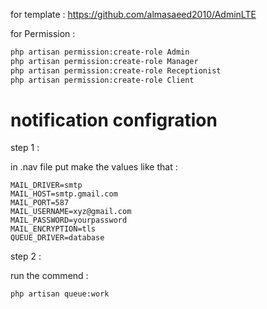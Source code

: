 for template : 
 https://github.com/almasaeed2010/AdminLTE

for Permission : 
```bash
php artisan permission:create-role Admin  
php artisan permission:create-role Manager  
php artisan permission:create-role Receptionist  
php artisan permission:create-role Client 
```

# notification configration
step 1 : 

in .nav file put make the values like that :

```
MAIL_DRIVER=smtp
MAIL_HOST=smtp.gmail.com
MAIL_PORT=587
MAIL_USERNAME=xyz@gmail.com
MAIL_PASSWORD=yourpassword
MAIL_ENCRYPTION=tls
QUEUE_DRIVER=database
```
step 2 :

run the commend : 

```
php artisan queue:work 
```
